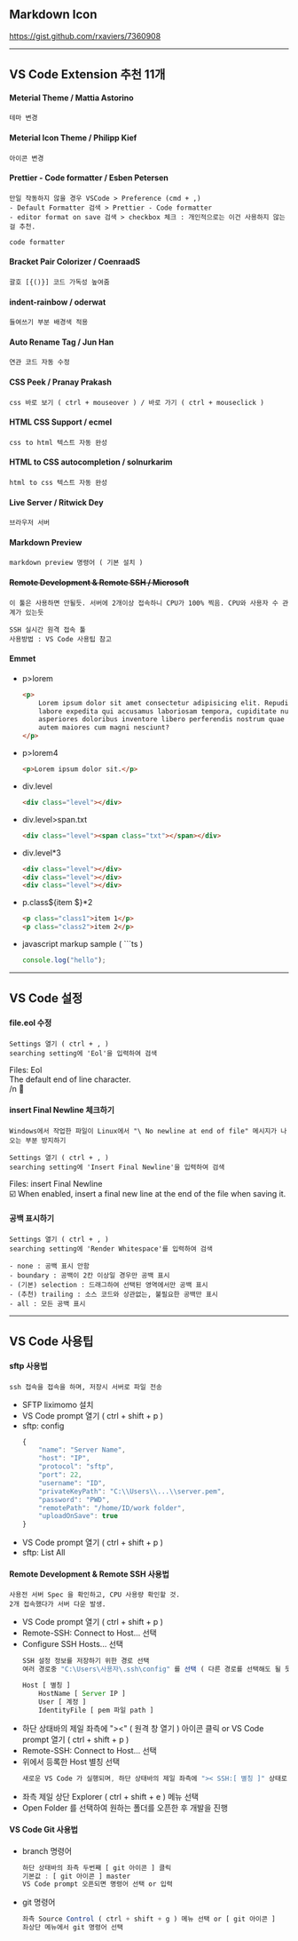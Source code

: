 ## Markdown Icon

https://gist.github.com/rxaviers/7360908

---

## VS Code Extension 추천 11개

#### Meterial Theme / Mattia Astorino

    테마 변경

#### Meterial Icon Theme / Philipp Kief

    아이콘 변경

#### Prettier - Code formatter / Esben Petersen

```
만일 작동하지 않을 경우 VSCode > Preference (cmd + ,) 
- Default Formatter 검색 > Prettier - Code formatter
- editor format on save 검색 > checkbox 체크 : 개인적으로는 이건 사용하지 않는걸 추천.
```

    code formatter

#### Bracket Pair Colorizer / CoenraadS

    괄호 [{()}] 코드 가독성 높여줌

#### indent-rainbow / oderwat

    들여쓰기 부분 배경색 적용

#### Auto Rename Tag / Jun Han

    연관 코드 자동 수정

#### CSS Peek / Pranay Prakash

    css 바로 보기 ( ctrl + mouseover ) / 바로 가기 ( ctrl + mouseclick )

#### HTML CSS Support / ecmel

    css to html 텍스트 자동 완성

#### HTML to CSS autocompletion / solnurkarim

    html to css 텍스트 자동 완성

#### Live Server / Ritwick Dey

    브라우저 서버

#### Markdown Preview

    markdown preview 명령어 ( 기본 설치 )

#### ~~Remote Development & Remote SSH / Microsoft~~

`이 툴은 사용하면 안될듯. 서버에 2개이상 접속하니 CPU가 100% 찍음. CPU와 사용자 수 관계가 있는듯`

    SSH 실시간 원격 접속 툴
    사용방법 : VS Code 사용팁 참고

#### Emmet

-   p>lorem

    ```html
    <p>
    	Lorem ipsum dolor sit amet consectetur adipisicing elit. Repudiandae
    	labore expedita qui accusamus laboriosam tempora, cupiditate nulla
    	asperiores doloribus inventore libero perferendis nostrum quae officiis
    	autem maiores cum magni nesciunt?
    </p>
    ```

-   p>lorem4
    ```html
    <p>Lorem ipsum dolor sit.</p>
    ```
-   div.level
    ```html
    <div class="level"></div>
    ```
-   div.level>span.txt
    ```html
    <div class="level"><span class="txt"></span></div>
    ```
-   div.level\*3
    ```html
    <div class="level"></div>
    <div class="level"></div>
    <div class="level"></div>
    ```
-   p.class${item $}\*2
    ```html
    <p class="class1">item 1</p>
    <p class="class2">item 2</p>
    ```
-   javascript markup sample ( ```ts )
    ```ts
    console.log("hello");
    ```

---

## VS Code 설정

#### file.eol 수정

    Settings 열기 ( ctrl + , )
    searching setting에 'Eol'을 입력하여 검색

Files: Eol<br>
The default end of line character.<br>
/n :arrow_down_small:

#### insert Final Newline 체크하기

    Windows에서 작업한 파일이 Linux에서 "\ No newline at end of file" 메시지가 나오는 부분 방지하기

    Settings 열기 ( ctrl + , )
    searching setting에 'Insert Final Newline'을 입력하여 검색

Files: insert Final Newline<br>
:ballot_box_with_check: When enabled, insert a final new line at the end of the file when saving it.

#### 공백 표시하기

    Settings 열기 ( ctrl + , )
    searching setting에 'Render Whitespace'를 입력하여 검색

    - none : 공백 표시 안함
    - boundary : 공백이 2칸 이상일 경우만 공백 표시
    - (기본) selection : 드래그하여 선택된 영역에서만 공백 표시
    - (추천) trailing : 소스 코드와 상관없는, 불필요한 공백만 표시
    - all : 모든 공백 표시

---

## VS Code 사용팁

#### sftp 사용법
    ssh 접속을 접속을 하며, 저장시 서버로 파일 전송
-   SFTP liximomo 설치
-   VS Code prompt 열기 ( ctrl + shift + p )
-   sftp: config
    ```ts
    {
        "name": "Server Name",
        "host": "IP",
        "protocol": "sftp",
        "port": 22,
        "username": "ID",
        "privateKeyPath": "C:\\Users\\...\\server.pem",
        "password": "PWD",
        "remotePath": "/home/ID/work folder",
        "uploadOnSave": true
    }
    ```
-   VS Code prompt 열기 ( ctrl + shift + p )
-   sftp: List All

#### Remote Development & Remote SSH 사용법

    사용전 서버 Spec 을 확인하고, CPU 사용량 확인할 것.
    2개 접속했다가 서버 다운 발생.

-   VS Code prompt 열기 ( ctrl + shift + p )
-   Remote-SSH: Connect to Host... 선택
-   Configure SSH Hosts... 선택
    ```ts
    SSH 설정 정보를 저장하기 위한 경로 선택
    여러 경로중 "C:\Users\사용자\.ssh\config" 를 선택 ( 다른 경로를 선택해도 될 듯 )
    ```
    ```ts
    Host [ 별칭 ]
        HostName [ Server IP ]
        User [ 계정 ]
        IdentityFile [ pem 파일 path ]
    ```
-   하단 상태바의 제일 좌측에 "><" ( 원격 창 열기 ) 아이콘 클릭 or VS Code prompt 열기 ( ctrl + shift + p )
-   Remote-SSH: Connect to Host... 선택
-   위에서 등록한 Host 별칭 선택
    ```ts
    새로운 VS Code 가 실행되며, 하단 상태바의 제일 좌측에 ">< SSH:[ 별칭 ]" 상태로 변경되는 것을 확인
    ```
-   좌측 제일 상단 Explorer ( ctrl + shift + e ) 메뉴 선택
-   Open Folder 를 선택하여 원하는 폴더를 오픈한 후 개발을 진행

#### VS Code Git 사용법

-   branch 명령어

    ```ts
    하단 상태바의 좌측 두번째 [ git 아이콘 ] 클릭
    기본값 : [ git 아이콘 ] master
    VS Code prompt 오픈되면 명령어 선택 or 입력
    ```

-   git 명령어

    ```ts
    좌측 Source Control ( ctrl + shift + g ) 메뉴 선택 or [ git 아이콘 ]
    좌상단 메뉴에서 git 명령어 선택
    ```
